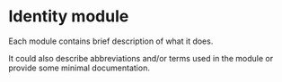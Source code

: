 # Identity module

Each module contains brief description of what it does.

It could also describe abbreviations and/or terms used in the module or provide some minimal documentation.